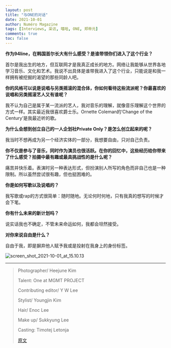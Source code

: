 ```yaml
---
layout: post
title: "与ONE的对话"
date: 2021-10-01
author: Numéro Magazine
tags: [Interviews, 采访, 嘻哈, ONE, 郑帝元]
comments: true
toc: false
---
```


**作为94line，在韩国首尔长大有什么感受？是谁带领你们进入了这个行业？**

首尔是我出生的地方，但互联网才是我真正成长的地方。网络让我能够从世界各地学习音乐、文化和艺术。我说不出具体是谁带我进入了这个行业，只能说是和我一样拥有被挖掘的渴望的那些同龄人吧。

**你的风格可以说是说唱与另类摇滚的混合体，你如何看待这些流派呢？你最喜欢的说唱和另类摇滚艺人又有谁呢？**

我不认为自己是属于某一流派的艺人，我对音乐的理解，就像音乐理解这个世界的方式一样。其实最近我很喜欢爵士乐。Ornette Coleman的‘Change of the Century’是我最近听的歌。

**为什么会想到创立自己的一人企划社Private Only？是怎么创立起来的呢？**

我当时不想再成为另一个经济实体的一部分，我想要自由，只对自己负责。

**你不仅是参与了音乐，同时作为演员也很活跃。在你的回忆中，这些经历给你带来了什么感受？拍摄中最有趣或最具挑战性的是什么呢？**

痛苦并快乐着。表演时另一种表达形式，但扮演别人所写的角色而非自己也是一种限制。所以虽然尝试很有趣，但也挺困难的。

**你是如何写歌以及说唱的？**

我写歌或rap的方式很简单：随时随地。无论何时何地，只有我真的想写的时候才会下笔。

**你有什么未来的新计划吗？**

说实话我也不确定，不管未来命运如何，我都会坦然接受。

**对你来说自由是什么？**

自由于我，即是摒弃他人赋予我或是投射在我身上的身份标签。

![screen_shot_2021-10-01_at_15.10.13](https://tva1.sinaimg.cn/large/008i3skNgy1gvaj7pwgn8j60ge0ledhd02.jpg)

-----

> Photographer/ Heejune Kim
>
> Talent: One at MGMT PROJECT 
>
> Contributing editor/ Y W Lee 
>
> Stylist/ Youngjin Kim
>
> Hair/ Enoc Lee
>
> Make up/ Sukkyung Lee
>
> Casting: Timotej Letonja
>
> [原文](https://www.numeromag.nl/conversation-one#_) 

